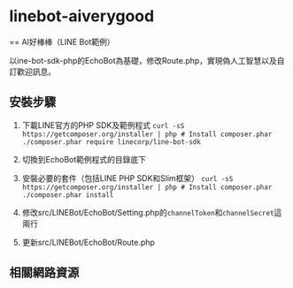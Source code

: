 # linebot-aiverygood
==
AI好棒棒（LINE Bot範例）

以ine-bot-sdk-php的EchoBot為基礎，修改Route.php，實現偽人工智慧以及自訂歡迎訊息。

安裝步驟
--
1. 下載LINE官方的PHP SDK及範例程式
`curl -sS https://getcomposer.org/installer | php # Install composer.phar`
`./composer.phar require linecorp/line-bot-sdk`

2. 切換到EchoBot範例程式的目錄底下

3. 安裝必要的套件（包括LINE PHP SDK和Slim框架）
`curl -sS https://getcomposer.org/installer | php # Install composer.phar`
`./composer.phar install`

4. 修改src/LINEBot/EchoBot/Setting.php的`channelToken`和`channelSecret`這兩行

5. 更新src/LINEBot/EchoBot/Route.php

相關網路資源
--
